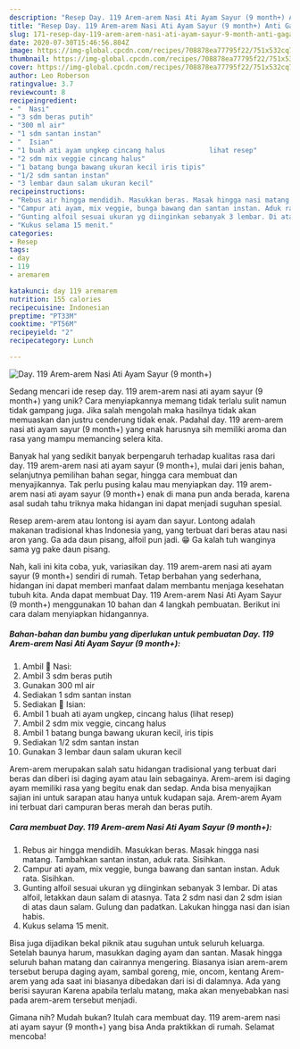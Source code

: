 ```yaml
---
description: "Resep Day. 119 Arem-arem Nasi Ati Ayam Sayur (9 month+) Anti Gagal"
title: "Resep Day. 119 Arem-arem Nasi Ati Ayam Sayur (9 month+) Anti Gagal"
slug: 171-resep-day-119-arem-arem-nasi-ati-ayam-sayur-9-month-anti-gagal
date: 2020-07-30T15:46:56.804Z
image: https://img-global.cpcdn.com/recipes/708878ea77795f22/751x532cq70/day-119-arem-arem-nasi-ati-ayam-sayur-9-month-foto-resep-utama.jpg
thumbnail: https://img-global.cpcdn.com/recipes/708878ea77795f22/751x532cq70/day-119-arem-arem-nasi-ati-ayam-sayur-9-month-foto-resep-utama.jpg
cover: https://img-global.cpcdn.com/recipes/708878ea77795f22/751x532cq70/day-119-arem-arem-nasi-ati-ayam-sayur-9-month-foto-resep-utama.jpg
author: Leo Roberson
ratingvalue: 3.7
reviewcount: 8
recipeingredient:
- "  Nasi"
- "3 sdm beras putih"
- "300 ml air"
- "1 sdm santan instan"
- "  Isian"
- "1 buah ati ayam ungkep cincang halus           lihat resep"
- "2 sdm mix veggie cincang halus"
- "1 batang bunga bawang ukuran kecil iris tipis"
- "1/2 sdm santan instan"
- "3 lembar daun salam ukuran kecil"
recipeinstructions:
- "Rebus air hingga mendidih. Masukkan beras. Masak hingga nasi matang. Tambahkan santan instan, aduk rata. Sisihkan."
- "Campur ati ayam, mix veggie, bunga bawang dan santan instan. Aduk rata. Sisihkan."
- "Gunting alfoil sesuai ukuran yg diinginkan sebanyak 3 lembar. Di atas alfoil, letakkan daun salam di atasnya. Tata 2 sdm nasi dan 2 sdm isian di atas daun salam. Gulung dan padatkan. Lakukan hingga nasi dan isian habis."
- "Kukus selama 15 menit."
categories:
- Resep
tags:
- day
- 119
- aremarem

katakunci: day 119 aremarem 
nutrition: 155 calories
recipecuisine: Indonesian
preptime: "PT33M"
cooktime: "PT56M"
recipeyield: "2"
recipecategory: Lunch

---
```



![Day. 119 Arem-arem Nasi Ati Ayam Sayur (9 month+)](https://img-global.cpcdn.com/recipes/708878ea77795f22/751x532cq70/day-119-arem-arem-nasi-ati-ayam-sayur-9-month-foto-resep-utama.jpg)

Sedang mencari ide resep day. 119 arem-arem nasi ati ayam sayur (9 month+) yang unik? Cara menyiapkannya memang tidak terlalu sulit namun tidak gampang juga. Jika salah mengolah maka hasilnya tidak akan memuaskan dan justru cenderung tidak enak. Padahal day. 119 arem-arem nasi ati ayam sayur (9 month+) yang enak harusnya sih memiliki aroma dan rasa yang mampu memancing selera kita.

Banyak hal yang sedikit banyak berpengaruh terhadap kualitas rasa dari day. 119 arem-arem nasi ati ayam sayur (9 month+), mulai dari jenis bahan, selanjutnya pemilihan bahan segar, hingga cara membuat dan menyajikannya. Tak perlu pusing kalau mau menyiapkan day. 119 arem-arem nasi ati ayam sayur (9 month+) enak di mana pun anda berada, karena asal sudah tahu triknya maka hidangan ini dapat menjadi suguhan spesial.

Resep arem-arem atau lontong isi ayam dan sayur. Lontong adalah makanan tradisional khas Indonesia yang, yang terbuat dari beras atau nasi aron yang. Ga ada daun pisang, alfoil pun jadi. 😁 Ga kalah tuh wanginya sama yg pake daun pisang.


Nah, kali ini kita coba, yuk, variasikan day. 119 arem-arem nasi ati ayam sayur (9 month+) sendiri di rumah. Tetap berbahan yang sederhana, hidangan ini dapat memberi manfaat dalam membantu menjaga kesehatan tubuh kita. Anda dapat membuat Day. 119 Arem-arem Nasi Ati Ayam Sayur (9 month+) menggunakan 10 bahan dan 4 langkah pembuatan. Berikut ini cara dalam menyiapkan hidangannya.

<!--inarticleads1-->

##### Bahan-bahan dan bumbu yang diperlukan untuk pembuatan Day. 119 Arem-arem Nasi Ati Ayam Sayur (9 month+):

1. Ambil  🍙 Nasi:
1. Ambil 3 sdm beras putih
1. Gunakan 300 ml air
1. Sediakan 1 sdm santan instan
1. Sediakan  🍙 Isian:
1. Ambil 1 buah ati ayam ungkep, cincang halus           (lihat resep)
1. Ambil 2 sdm mix veggie, cincang halus
1. Ambil 1 batang bunga bawang ukuran kecil, iris tipis
1. Sediakan 1/2 sdm santan instan
1. Gunakan 3 lembar daun salam ukuran kecil


Arem-arem merupakan salah satu hidangan tradisional yang terbuat dari beras dan diberi isi daging ayam atau lain sebagainya. Arem-arem isi daging ayam memiliki rasa yang begitu enak dan sedap. Anda bisa menyajikan sajian ini untuk sarapan atau hanya untuk kudapan saja. Arem-arem Ayam ini terbuat dari campuran beras merah dan beras putih. 

<!--inarticleads2-->

##### Cara membuat Day. 119 Arem-arem Nasi Ati Ayam Sayur (9 month+):

1. Rebus air hingga mendidih. Masukkan beras. Masak hingga nasi matang. Tambahkan santan instan, aduk rata. Sisihkan.
1. Campur ati ayam, mix veggie, bunga bawang dan santan instan. Aduk rata. Sisihkan.
1. Gunting alfoil sesuai ukuran yg diinginkan sebanyak 3 lembar. Di atas alfoil, letakkan daun salam di atasnya. Tata 2 sdm nasi dan 2 sdm isian di atas daun salam. Gulung dan padatkan. Lakukan hingga nasi dan isian habis.
1. Kukus selama 15 menit.


Bisa juga dijadikan bekal piknik atau suguhan untuk seluruh keluarga. Setelah baunya harum, masukkan daging ayam dan santan. Masak hingga seluruh bahan matang dan cairannya mengering. Biasanya isian arem-arem tersebut berupa daging ayam, sambal goreng, mie, oncom, kentang Arem-arem yang ada saat ini biasanya dibedakan dari isi di dalamnya. Ada yang berisi sayuran Karena apabila terlalu matang, maka akan menyebabkan nasi pada arem-arem tersebut menjadi. 

Gimana nih? Mudah bukan? Itulah cara membuat day. 119 arem-arem nasi ati ayam sayur (9 month+) yang bisa Anda praktikkan di rumah. Selamat mencoba!
